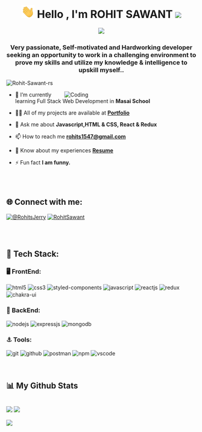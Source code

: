 


<h1 align="center"> <img src="https://raw.githubusercontent.com/ABSphreak/ABSphreak/master/gifs/Hi.gif" width="35"> Hello , I'm ROHIT SAWANT <img src="https://i.pinimg.com/originals/a7/1c/11/a71c1120763e9b9690461cee3f3218c6.gif" width="50"/></h1>
<div align="center">
 <img height="95" src="https://readme-typing-svg.herokuapp.com/?lines=FULL+STACK+WEB+DEVELOPER;MERN+STACK+DEVELOPER;WEB+DEVELOPER;REACT+DEVELOPER;&color=cyan&center=true" />
</div>
<h3 align="center">Very passionate, Self-motivated and Hardworking developer seeking an
opportunity to work in a challenging environment to
prove my skills and utilize my knowledge & intelligence to upskill myself..</h3>

<p align="left"> <img border-radius"10" src="https://komarev.com/ghpvc/?username=Rohit-Sawant-rs&label=Profile%20views&color=0e75b6&style=flat" alt="Rohit-Sawant-rs" /> </p>


<img  align="right" margin-top="10px" alt="Coding" width="350" height="80%" src="https://cdn.dribbble.com/users/1118376/screenshots/3604186/developer-dribbble.gif">

- 🌱 I’m currently learning Full Stack Web Development in **Masai School**

- 👨‍💻 All of my projects are available at  <a href="https://rohitdsawant.github.io"> **Portfolio** </a>

- 💬 Ask me about **Javascript,HTML & CSS, React & Redux**

- 📫 How to reach me **rohits1547@gmail.com**

- 📄 Know about my experiences <a href="https://drive.google.com/file/d/1MdMTR6eeKCT146z6LKVbKA-30AGjf4qa/view?usp=sharing">**Resume** </a>

- ⚡ Fun fact **I am funny.**
</br>
</br>
<h2 align="left"> 🌐 Connect with me:</h2>
<p align="left">
<a href="https://twitter.com/@Rohitsjerry" target="blank"><img align="center" src="https://raw.githubusercontent.com/rahuldkjain/github-profile-readme-generator/master/src/images/icons/Social/twitter.svg" alt="@RohitsJerry" height="30" width="40" /></a>
<a href="https://linkedin.com/in/rohit-sawant-a1b636177" target="blank"><img align="center" src="https://raw.githubusercontent.com/rahuldkjain/github-profile-readme-generator/master/src/images/icons/Social/linked-in-alt.svg" alt="RohitSawant" height="30" width="40" /></a>
</p>
</br>
</br>

<h2 align="left"> 📌 Tech Stack:</h2>
<div display="flex">
  <h3> 🖥️ FrontEnd: </h3>    
 <img src="https://img.shields.io/badge/html5-%23E34F26.svg?style=for-the-badge&logo=html5&logoColor=white" align="center" alt="html5">
 <img src = "https://img.shields.io/badge/css3-%231572B6.svg?style=for-the-badge&logo=css3&logoColor=white" align="center" alt="css3">
 <img src="https://img.shields.io/badge/styled--components-DB7093?style=for-the-badge&logo=styled-components&logoColor=white" align="center" alt="styled-components" />
 <img src ="https://img.shields.io/badge/javascript-%23323330.svg?style=for-the-badge&logo=javascript&logoColor=%23F7DF1E" align="center" alt="javascript">
 <img src="https://img.shields.io/badge/React-20232A?style=for-the-badge&logo=react&logoColor=61DAFB"  align="center" alt="reactjs" />
 <img src="https://img.shields.io/badge/Redux-593D88?style=for-the-badge&logo=redux&logoColor=white"  align="center" alt="redux" />
 <img src = "https://img.shields.io/badge/chakra ui-%234ED1C5.svg?style=for-the-badge&logo=chakraui&logoColor=white" align="center" alt="chakra-ui"/>
</div>

 <div ><h3> 👾 BackEnd: </h3> 
   <img src="https://img.shields.io/badge/Node.js-339933?style=for-the-badge&logo=nodedotjs&logoColor=white" align="center" alt="nodejs" />
   <img src="https://img.shields.io/badge/Express.js-339933?style=for-the-badge&logo=express&logoColor=white" align="center" alt="expressjs"/>
   <img src="https://img.shields.io/badge/MongoDB-4EA94B?style=for-the-badge&logo=mongodb&logoColor=white" align="center" alt="mongodb"/>
 </div>
 
   <div ><h3> ⚓️ Tools: </h3> 
   <img src="https://img.shields.io/badge/netlify-%23000000.svg?style=for-the-badge&logo=netlify&logoColor=#00C7B7" align="center" alt="git"/>
   <img src="https://img.shields.io/badge/GitHub-100000?style=for-the-badge&logo=github&logoColor=white"  align="center" alt="github"/>
   <img src ="https://img.shields.io/badge/Postman-FF6C37?style=for-the-badge&logo=postman&logoColor=white" align="center" alt="postman">
   <img src = "https://img.shields.io/badge/NPM-%23000000.svg?style=for-the-badge&logo=npm&logoColor=white" align="center" alt="npm">
   <img src="https://img.shields.io/badge/Visual%20Studio-5C2D91.svg?style=for-the-badge&logo=visual-studio&logoColor=white"  align="center" alt="vscode"/>
 </div>
 
</br>
</br>

       
## 📊  My Github Stats
  <br/>
  <div display="flex">
    <img src="http://github-profile-summary-cards.vercel.app/api/cards/stats?username=RohitDSawant&theme=tokyonight" />
    <img src="http://github-profile-summary-cards.vercel.app/api/cards/productive-time?username=RohitDSawant&theme=tokyonight&utcOffset=8" />
 </div>
 </br>
 <img src="http://github-profile-summary-cards.vercel.app/api/cards/profile-details?username=RohitDSawant&theme=tokyonight" />
<br/>
